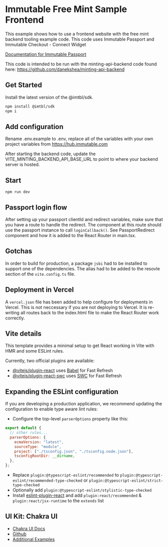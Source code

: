 # Immutable Free Mint Sample Frontend

This example shows how to use a frontend website with the free mint backend tooling example code.
This code uses Immutable Passport and Immutable Checkout - Connect Widget

[Documentation for Immutable Passport](https://docs.immutable.com/docs/zkEVM/products/passport)

This code is intended to be run with the minting-api-backend code found here: https://github.com/danekshea/minting-api-backend

## Get Started

Install the latest version of the @imtbl/sdk.

```bash
npm install @imtbl/sdk
npm i
```

## Add configuration

Rename .env.example to .env, replace all of the variables with your own project variables from https://hub.immutable.com

After starting the backend code, update the VITE_MINTING_BACKEND_API_BASE_URL to point to where your backend server is hosted.

## Start

`npm run dev`

## Passport login flow

After setting up your passport clientId and redirect variables, make sure that you have a route to handle the redirect. The component at this route should use the passport instance to call `loginCallback()`. See PassportRedirect component and how it is added to the React Router in main.tsx.

## Gotchas

In order to build for production, a package `jsbi` had to be installed to support one of the dependencies. The alias had to be added to the resovle section of the `vite.config.ts` file.

## Deployment in Vercel

A `vercel.json` file has been added to help configure for deployments in Vercel. This is not neccessary if you are not deploying to Vercel. It is re-writing all routes back to the index.html file to make the React Router work correctly.

## Vite details

This template provides a minimal setup to get React working in Vite with HMR and some ESLint rules.

Currently, two official plugins are available:

- [@vitejs/plugin-react](https://github.com/vitejs/vite-plugin-react/blob/main/packages/plugin-react/README.md) uses [Babel](https://babeljs.io/) for Fast Refresh
- [@vitejs/plugin-react-swc](https://github.com/vitejs/vite-plugin-react-swc) uses [SWC](https://swc.rs/) for Fast Refresh

## Expanding the ESLint configuration

If you are developing a production application, we recommend updating the configuration to enable type aware lint rules:

- Configure the top-level `parserOptions` property like this:

```js
export default {
  // other rules...
  parserOptions: {
    ecmaVersion: "latest",
    sourceType: "module",
    project: ["./tsconfig.json", "./tsconfig.node.json"],
    tsconfigRootDir: __dirname,
  },
};
```

- Replace `plugin:@typescript-eslint/recommended` to `plugin:@typescript-eslint/recommended-type-checked` or `plugin:@typescript-eslint/strict-type-checked`
- Optionally add `plugin:@typescript-eslint/stylistic-type-checked`
- Install [eslint-plugin-react](https://github.com/jsx-eslint/eslint-plugin-react) and add `plugin:react/recommended` & `plugin:react/jsx-runtime` to the `extends` list

## UI Kit: Chakra UI

- [Chakra UI Docs](https://v2.chakra-ui.com/)
- [Github](https://github.com/chakra-ui/chakra-ui)
- [Additional Examples](https://chakra-templates.vercel.app/)